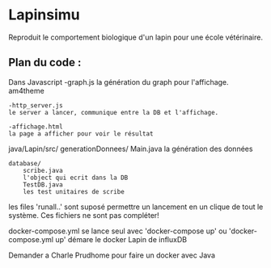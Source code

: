 # Lapinsimu
Reproduit le comportement biologique d'un lapin pour une école vétérinaire.

## Plan du code :

Dans Javascript
	-graph.js
	la génération du graph pour l'affichage.
	am4theme

	-http_server.js
	le server a lancer, communique entre la DB et l'affichage.

	-affichage.html
	la page a afficher pour voir le résultat

java/Lapin/src/
	generationDonnees/
		Main.java
		la génération des données

	database/
		scribe.java
		l'object qui ecrit dans la DB
		TestDB.java
		les test unitaires de scribe

les files 'runall..' sont suposé permettre un lancement en un clique de tout le système.
Ces fichiers ne sont pas compléter!

docker-compose.yml
se lance seul avec 
	'docker-compose up'
ou 'docker-compose.yml up'
démare le docker Lapin de influxDB

Demander a Charle Prudhome pour faire un docker avec Java 